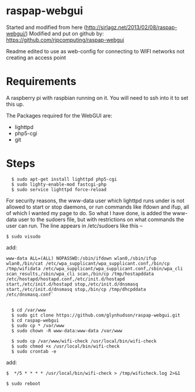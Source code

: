 raspap-webgui
=============
Started and modified from here (http://sirlagz.net/2013/02/08/raspap-webgui/)
Modified and put on github by: https://github.com/rjpcomputing/raspap-webgui

Readme edited to use as web-config for connecting to WIFI networks not creating an access point 

Requirements
============
A raspberry pi with raspbian running on it. You will need to ssh into it to set this up.

The Packages required for the WebGUI are:
* lighttpd
* php5-cgi
* git

Steps
=====


```
  $ sudo apt-get install lighttpd php5-cgi
  $ sudo lighty-enable-mod fastcgi-php
  $ sudo service lighttpd force-reload
```

For security reasons, the www-data user which lighttpd runs under is not allowed to start or stop daemons, or run commands like ifdown and ifup, all of which I wanted my page to do.
So what I have done, is added the www-data user to the sudoers file, but with restrictions on what commands the user can run.
The line appears in /etc/sudoers like this –


 `$ sudo visudo`

add: 
```
www-data ALL=(ALL) NOPASSWD:/sbin/ifdown wlan0,/sbin/ifup wlan0,/bin/cat /etc/wpa_supplicant/wpa_supplicant.conf,/bin/cp /tmp/wifidata /etc/wpa_supplicant/wpa_supplicant.conf,/sbin/wpa_cli scan_results,/sbin/wpa_cli scan,/bin/cp /tmp/hostapddata /etc/hostapd/hostapd.conf,/etc/init.d/hostapd start,/etc/init.d/hostapd stop,/etc/init.d/dnsmasq start,/etc/init.d/dnsmasq stop,/bin/cp /tmp/dhcpddata /etc/dnsmasq.conf`


  $ cd /var/www
  $ sudo git clone https://github.com/glynhudson/raspap-webgui.git
  $ cd raspap-webgui
  $ sudo cp * /var/www
  $ sudo chown -R www-data:www-data /var/www

  $ sudo cp /var/www/wifi-check /usr/local/bin/wifi-check
  $ sudo chmod +x /usr/local/bin/wifi-check
  $ sudo crontab -e
```  

add:

  `$  */5 * * * * /usr/local/bin/wifi-check > /tmp/wificheck.log 2>&1`
  
  `$ sudo reboot`
